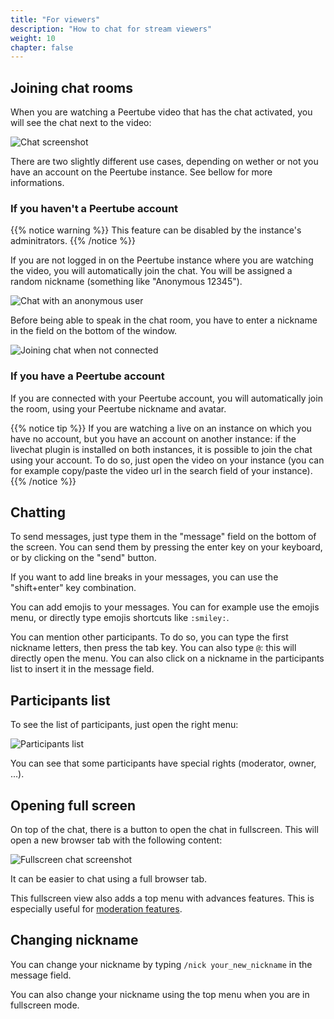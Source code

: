 ```yaml
---
title: "For viewers"
description: "How to chat for stream viewers"
weight: 10
chapter: false
---
```


## Joining chat rooms

When you are watching a Peertube video that has the chat activated, you will see the chat next to the video:

![Chat screenshot](/peertube-plugin-livechat/images/chat.png?classes=shadow,border&height=200px)

There are two slightly different use cases, depending on wether or not you have an account on the Peertube instance.
See bellow for more informations.

### If you haven't a Peertube account

{{% notice warning %}}
This feature can be disabled by the instance's adminitrators.
{{% /notice %}}

If you are not logged in on the Peertube instance where you are watching the video, you will automatically join the chat.
You will be assigned a random nickname (something like "Anonymous 12345").

![Chat with an anonymous user](/peertube-plugin-livechat/images/chat_with_anonymous.png?classes=shadow,border&height=200px)

Before being able to speak in the chat room, you have to enter a nickname in the field on the bottom of the window.

![Joining chat when not connected](/peertube-plugin-livechat/images/chat_anonymous.png?classes=shadow,border&height=200px)

### If you have a Peertube account

If you are connected with your Peertube account, you will automatically join the room, using your Peertube nickname and avatar.

{{% notice tip %}}
If you are watching a live on an instance on which you have no account, but you have an account on another instance:
if the livechat plugin is installed on both instances, it is possible to join the chat using your account.
To do so, just open the video on your instance (you can for example copy/paste the video url in the search field of your instance).
{{% /notice %}}

## Chatting

To send messages, just type them in the "message" field on the bottom of the screen.
You can send them by pressing the enter key on your keyboard, or by clicking on the "send" button.

If you want to add line breaks in your messages, you can use the "shift+enter" key combination.

You can add emojis to your messages.
You can for example use the emojis menu, or directly type emojis shortcuts like `:smiley:`.

You can mention other participants.
To do so, you can type the first nickname letters, then press the tab key.
You can also type `@`: this will directly open the menu.
You can also click on a nickname in the participants list to insert it in the message field.

## Participants list

To see the list of participants, just open the right menu:

![Participants list](/peertube-plugin-livechat/images/open_participants_list.png?classes=shadow,border&height=200px)

You can see that some participants have special rights (moderator, owner, ...).

## Opening full screen

On top of the chat, there is a button to open the chat in fullscreen.
This will open a new browser tab with the following content:

![Fullscreen chat screenshot](/peertube-plugin-livechat/images/fullscreen.png?classes=shadow,border&height=200px)

It can be easier to chat using a full browser tab.

This fullscreen view also adds a top menu with advances features.
This is especially useful for [moderation features](/peertube-plugin-livechat/documentation/user/streamers/moderation).

## Changing nickname

You can change your nickname by typing `/nick your_new_nickname` in the message field.

You can also change your nickname using the top menu when you are in fullscreen mode.
